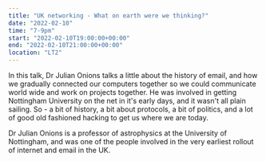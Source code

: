 ```yaml
---
title: "UK networking - What on earth were we thinking?"
date: "2022-02-10"
time: "7-9pm"
start: "2022-02-10T19:00:00+00:00"
end: "2022-02-10T21:00:00+00:00"
location: "LT2"
---
```


In this talk, Dr Julian Onions talks a little about the history of email, and how we gradually connected our computers together so we could communicate world wide and work on projects together. He was involved in getting Nottingham University on the net in it's early days, and it wasn't all plain sailing. So - a bit of history, a bit about protocols, a bit of politics, and a lot of good old fashioned hacking to get us where we are today.

Dr Julian Onions is a professor of astrophysics at the University of Nottingham, and was one of the people involved in the very earliest rollout of internet and email in the UK.
